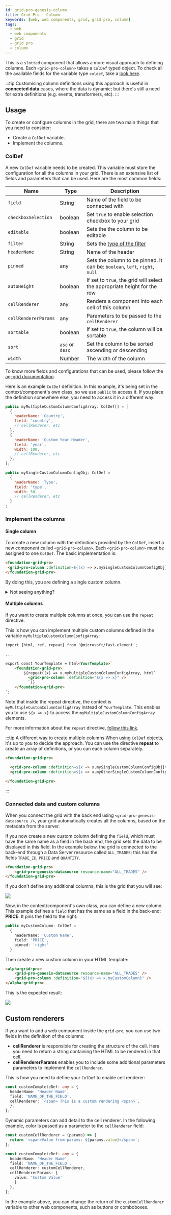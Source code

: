 ```yaml
---
id: grid-pro-genesis-column
title: Grid Pro - Column
keywords: [web, web components, grid, grid pro, column]
tags:
  - web
  - web components
  - grid
  - grid pro
  - column
---
```


This is a `slotted` component that allows a more visual approach to defining columns. Each `<grid-pro-column>` takes a `ColDef` typed object. To check all the available fields for the variable type `coldef`, take a [look here](https://www.ag-grid.com/javascript-data-grid/column-properties/).

:::tip
Customising column definitions using this approach is useful in **connected data** cases, where the data is dynamic; but there's still a need for extra definitions (e.g. events, transformers, etc).
:::

## Usage

To create or configure columns in the grid, there are two main things that you need to consider:
- Create a `ColDef` variable.
- Implement the columns.

### ColDef

A new `ColDef` variable needs to be created. This variable must store the configuration for all the columns in your grid. There is an extensive list of fields and parameters that can be used. Here are the most common fields:


|Name  | Type | Description|
|------|------|-------|
|`field` | String | Name of the field to be connected with |
|`checkboxSelection` | boolean | Set `true` to enable selection checkbox to your grid |
|`editable` | boolean | Sets the the column to be editable |
|`filter`| String | Sets the [type of the filter](https://www.ag-grid.com/javascript-data-grid/filtering/#column-filter-types) |
| `headerName` | String | Name of the header|
|`pinned` | any | Sets the column to be pinned. It can be: `boolean`, `left`, `right`, `null` |
|`autoHeight` | boolean | If set to `true`, the grid will select the appropriate height for the row |
|`cellRenderer` | any | Renders a component into each cell of this column |
|`cellRendererParams` | any | Parameters to be passed to the `cellRenderer`|
|`sortable`| boolean | If set to `true`, the column will be sortable |
|`sort` | `asc` or `desc` | Set the column to be sorted ascending or descending|
|`width`| Number | The width of the column |

To know more fields and configurations that can be used, please follow the [ag-grid documentation](https://www.ag-grid.com/javascript-data-grid/column-properties/).

Here is an example `ColDef` definition. In this example, it's being set in the context/component's own class, so we use `public` to access it. If you place the definition somewhere else, you need to access it in a different way.

```jsx title="ColDef array setting custom headerName and others"
public myMultipleCustomColumnConfigArray: ColDef[] = [
  {
    headerName: 'Country',
    field: 'country',
    // cellRenderer, etc
  },
  {
    headerName: 'Custom Year Header',
    field: 'year',
    width: 100,
    // cellRenderer, etc
  },
];
```

```jsx title="Single column defintion"
public mySingleCustomColumnConfigObj: ColDef =
  {
    headerName: 'Type',
    field: 'type',
    width: 50,
    // cellRenderer, etc
  }
;
```

### Implement the columns

#### Single column
To create a new column with the definitions provided by the `ColDef`, insert a new component called `<grid-pro-column>`. Each `<grid-pro-column>` must be assigned to one `ColDef`. The basic implementation is:

```html title="Defining a single custom column"
<foundation-grid-pro>
 <grid-pro-column :definition=${(x) => x.mySingleCustomColumnConfigObj} />
</foundation-grid-pro>
```

By doing this, you are defining a single custom column.

<details><summary>Not seeing anything?</summary>
<p>

If you try to implement this code, you might not be able to see the grid created, because this grid has no data. However, once you [connect your grid with the back-end](../grid-pro-connected) or [insert simple data manually](../grid-pro-simple), you will be able to see the grid with your custom column.

</p>
</details>

#### Multiple columns

If you want to create multiple columns at once, you can use the `repeat` directive. 

This is how you can implement multiple custom columns defined in the variable `myMultipleCustomColumnConfigArray`:

```html {1,7-9} title="Using repeat to create multiple columns"
import {html, ref, repeat} from '@microsoft/fast-element';

...

export const YourTemplate = html<YourTemplate>`
    <foundation-grid-pro>
        ${repeat((x) => x.myMultipleCustomColumnConfigArray, html`
          <grid-pro-column :definition="${x => x}" />
          `)}
    </foundation-grid-pro>
`;
```
Note that inside the repeat directive, the context is `myMultipleCustomColumnConfigArray` instead of `YourTemplate`. This enables you to use `${x => x}` to access the `myMultipleCustomColumnConfigArray` elements.

For more information about the `repeat` directive, [follow this link](https://www.fast.design/docs/fast-element/using-directives/#the-repeat-directive).

:::tip A different way to create multiple columns
When using `ColDef` objects, it's up to you to decide the approach. You can use the directive **repeat** to create an array of definitions, or you can each column separately.

```html title="Using the ColDef array of objects with an extra single object"
<foundation-grid-pro>

  <grid-pro-column :definition=${x => x.mySingleCustomColumnConfigObj}></grid-pro-column>
  <grid-pro-column :definition=${x => x.myOtherSingleCustomColumnConfigObj}></grid-pro-column>

</foundation-grid-pro>
```
:::
### Connected data and custom columns

When you connect the grid with the back end using `<grid-pro-genesis-datasource />`, your grid automatically creates all the columns, based on the metadata from the server.

If you now create a new custom column defining the `field`, which must have the same name as a field in the back end, the grid sets the data to be displayed in this field. 
In the example below, the grid is connected to the back-end through a Data Server resource called `ALL_TRADES`; this has the fields `TRADE_ID`, `PRICE` and `QUANTITY`. 

```html
<foundation-grid-pro>
    <grid-pro-genesis-datasource resource-name="ALL_TRADES" />
</foundation-grid-pro>
```

If you don't define any additional columns, this is the grid that you will see:

![](/img/grid-trade-quantity-price.png)

Now, in the context/component's own class, you can define a new column. This example defines a `field` that has the same as a field in the back-end: **PRICE**. It pins the field to the right:

```ts
public myCustomColumn: ColDef =
  {
    headerName: 'Custom Name',
    field: 'PRICE',
    pinned: 'right'
  }
```

Then create a new custom column in your HTML template:

```html
<alpha-grid-pro>
    <grid-pro-genesis-datasource resource-name="ALL_TRADES" />
    <grid-pro-column :definition="${(x) => x.myCustomColumn}" />
</alpha-grid-pro>
```

This is the expected result:

![](/img/grid-custom-field.png)


## Custom renderers

If you want to add a web component inside the `grid-pro`, you can use two fields in the definition of the columns:
- **cellRenderer** is responsible for creating the structure of the cell. Here you need to return a string containing the HTML to be rendered in that cell.
- **cellRendererParams** enables you to include some additional parameters parameters to implement the `cellRenderer`.

This is how you need to define your `ColDef` to enable cell renderer:

```ts
const customCompleteDef: any = {
  headerName: 'Header Name',
  field: 'NAME_OF_THE_FIELD',
  cellRenderer: `<span> This is a custom rendering <span>`,
  },
};
```

Dynamic parameters can add detail to the cell renderer. In the following example, color is passed as a parameter to the `cellRenderer` field:

```ts
const customCellRenderer = (params) => {
  return `<span>Value from params: ${params.value}</span>`;
};

const customCompleteDef: any = {
  headerName: 'Header Name',
  field: 'NAME_OF_THE_FIELD',
  cellRenderer: customCellRenderer,
  cellRendererParams: {
    value: 'Custom Value'
    }
  },
};
```

In the example above, you can change the return of the `customCellRenderer` variable to other web components, such as buttons or comboboxes.
